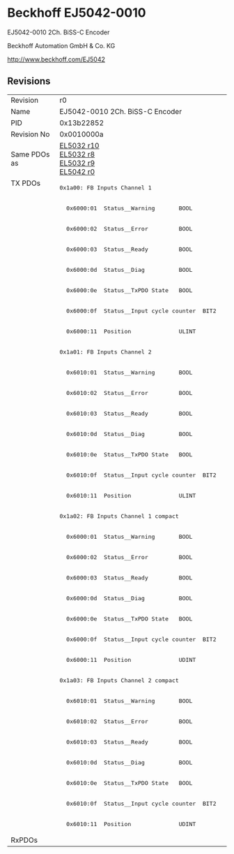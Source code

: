 # Beckhoff EJ5042-0010

EJ5042-0010 2Ch. BiSS-C Encoder

Beckhoff Automation GmbH & Co. KG

http://www.beckhoff.com/EJ5042

## Revisions
<table>
<tr >
<td>Revision</td>
<td>r0</td>
</tr>
<tr >
<td>Name</td>
<td>EJ5042-0010 2Ch. BiSS-C Encoder</td>
</tr>
<tr >
<td>PID</td>
<td>0x13b22852</td>
</tr>
<tr >
<td>Revision No</td>
<td>0x0010000a</td>
</tr>
<tr >
<td>Same PDOs as</td>
<td><a href="EL5032">EL5032 r10</a><br/><a href="EL5032">EL5032 r8</a><br/><a href="EL5032">EL5032 r9</a><br/><a href="EL5042">EL5042 r0</a></td>
</tr>
<tr class="txpdo">
<td rowspan=32 valign=top>TX PDOs</td>
<td><pre>0x1a00: FB Inputs Channel 1</pre></td>
<td></td>
</tr>
<tr class="txpdo">
<td><pre>  0x6000:01  Status__Warning       BOOL</pre></td>
</tr>
<tr class="txpdo">
<td><pre>  0x6000:02  Status__Error         BOOL</pre></td>
</tr>
<tr class="txpdo">
<td><pre>  0x6000:03  Status__Ready         BOOL</pre></td>
</tr>
<tr class="txpdo">
<td><pre>  0x6000:0d  Status__Diag          BOOL</pre></td>
</tr>
<tr class="txpdo">
<td><pre>  0x6000:0e  Status__TxPDO State   BOOL</pre></td>
</tr>
<tr class="txpdo">
<td><pre>  0x6000:0f  Status__Input cycle counter  BIT2</pre></td>
</tr>
<tr class="txpdo">
<td><pre>  0x6000:11  Position              ULINT</pre></td>
</tr>
<tr class="txpdo">
<td><pre>0x1a01: FB Inputs Channel 2</pre></td>
</tr>
<tr class="txpdo">
<td><pre>  0x6010:01  Status__Warning       BOOL</pre></td>
</tr>
<tr class="txpdo">
<td><pre>  0x6010:02  Status__Error         BOOL</pre></td>
</tr>
<tr class="txpdo">
<td><pre>  0x6010:03  Status__Ready         BOOL</pre></td>
</tr>
<tr class="txpdo">
<td><pre>  0x6010:0d  Status__Diag          BOOL</pre></td>
</tr>
<tr class="txpdo">
<td><pre>  0x6010:0e  Status__TxPDO State   BOOL</pre></td>
</tr>
<tr class="txpdo">
<td><pre>  0x6010:0f  Status__Input cycle counter  BIT2</pre></td>
</tr>
<tr class="txpdo">
<td><pre>  0x6010:11  Position              ULINT</pre></td>
</tr>
<tr class="txpdo">
<td><pre>0x1a02: FB Inputs Channel 1 compact</pre></td>
</tr>
<tr class="txpdo">
<td><pre>  0x6000:01  Status__Warning       BOOL</pre></td>
</tr>
<tr class="txpdo">
<td><pre>  0x6000:02  Status__Error         BOOL</pre></td>
</tr>
<tr class="txpdo">
<td><pre>  0x6000:03  Status__Ready         BOOL</pre></td>
</tr>
<tr class="txpdo">
<td><pre>  0x6000:0d  Status__Diag          BOOL</pre></td>
</tr>
<tr class="txpdo">
<td><pre>  0x6000:0e  Status__TxPDO State   BOOL</pre></td>
</tr>
<tr class="txpdo">
<td><pre>  0x6000:0f  Status__Input cycle counter  BIT2</pre></td>
</tr>
<tr class="txpdo">
<td><pre>  0x6000:11  Position              UDINT</pre></td>
</tr>
<tr class="txpdo">
<td><pre>0x1a03: FB Inputs Channel 2 compact</pre></td>
</tr>
<tr class="txpdo">
<td><pre>  0x6010:01  Status__Warning       BOOL</pre></td>
</tr>
<tr class="txpdo">
<td><pre>  0x6010:02  Status__Error         BOOL</pre></td>
</tr>
<tr class="txpdo">
<td><pre>  0x6010:03  Status__Ready         BOOL</pre></td>
</tr>
<tr class="txpdo">
<td><pre>  0x6010:0d  Status__Diag          BOOL</pre></td>
</tr>
<tr class="txpdo">
<td><pre>  0x6010:0e  Status__TxPDO State   BOOL</pre></td>
</tr>
<tr class="txpdo">
<td><pre>  0x6010:0f  Status__Input cycle counter  BIT2</pre></td>
</tr>
<tr class="txpdo">
<td><pre>  0x6010:11  Position              UDINT</pre></td>
</tr>
<tr >
<td>RxPDOs</td>
<td></td>
</tr>
</table>
